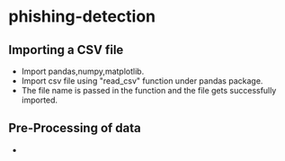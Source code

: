# phishing-detection
## Importing a CSV file

- Import pandas,numpy,matplotlib.
- Import csv file using "read_csv" function under pandas package.
- The file name is passed in the function and the file gets successfully imported.

## Pre-Processing of data

- 
